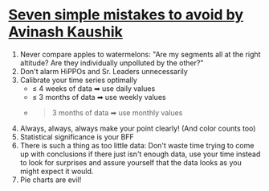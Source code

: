 # [Seven simple mistakes to avoid by Avinash Kaushik](https://www.kaushik.net/avinash/data-analysis-101-seven-simple-mistakes/)

1. Never compare apples to watermelons: "Are my segments all at the right altitude? Are they individually unpolluted by the other?"
2. Don't alarm HiPPOs and Sr. Leaders unnecessarily
3. Calibrate your time series optimally
    - ≤ 4 weeks of data ➡ use daily values
    - ≤ 3 months of data ➡ use weekly values
    - > 3 months of data ➡ use monthly values
4. Always, always, always make your point clearly! (And color counts too)
5. Statistical significance is your BFF
6. There is such a thing as too little data: Don't waste time trying to come up with conclusions if there just isn't enough data, use your time instead to look for surprises and assure yourself that the data looks as you might expect it would.
7. Pie charts are evil!
